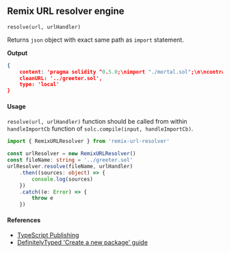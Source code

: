 ## Remix URL resolver engine

`resolve(url, urlHandler)`

Returns `json` object with exact same path as `import` statement.

**Output**
```json
{
	content: 'pragma solidity ^0.5.0;\nimport "./mortal.sol";\n\ncontract Greeter is Mortal {\n    /* Define variable greeting of the type string */\n    string greeting;\n\n    /* This runs when the contract is executed */\n    constructor(string memory _greeting) public {\n        greeting = _greeting;\n    }\n\n    /* Main function */\n    function greet() public view returns (string memory) {\n        return greeting;\n    }\n}\n',
	cleanURL: '../greeter.sol',
	type: 'local'
}
```

#### Usage

`resolve(url, urlHandler)` function should be called from within `handleImportCb` function of `solc.compile(input, handleImportCb)`.

```ts
import { RemixURLResolver } from 'remix-url-resolver'

const urlResolver = new RemixURLResolver()
const fileName: string = '../greeter.sol'
urlResolver.resolve(fileName, urlHandler)
	.then((sources: object) => {
		console.log(sources)
	})
	.catch((e: Error) => {
		throw e
	})
```

#### References

* [TypeScript Publishing](http://www.typescriptlang.org/docs/handbook/declaration-files/publishing.html)
* [DefinitelyTyped 'Create a new package' guide](https://github.com/DefinitelyTyped/DefinitelyTyped#create-a-new-package)

